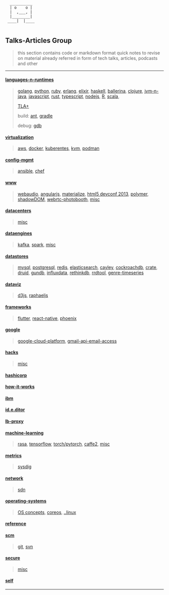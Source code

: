 ```ASCII
  __________
  | o    o |
  |  ,___, |
  |________|
 ____|  |____


```

## Talks-Articles Group

> this section contains code or markdown format quick notes to revise on material already referred in form of tech talks, articles, podcasts and other

---

#### [languages-n-runtimes](./languages-n-runtimes)
> [golang](./languages-n-runtimes/golang), [python](./languages-n-runtimes/python), [ruby](./languages-n-runtimes/ruby),
> [erlang](./languages-n-runtimes/erlang), [elixir](./languages-n-runtimes/elixir), [haskell](./languages-n-runtimes/haskell),
> [ballerina](./languages-n-runtimes/ballerina), [clojure](./languages-n-runtimes/clojure),
> [jvm-n-java](./languages-n-runtimes/jvm-n-java), [javascript](./languages-n-runtimes/javascript), [rust](./languages-n-runtimes/rust),
> [typescript](./languages-n-runtimes/typescript/README.md),
> [nodejs](./languages-n-runtimes/nodejs), [R](./languages-n-runtimes/R-lang), [scala](./languages-n-runtimes/scala),
>
> [TLA+](./languages-n-runtimes/tla-plus)
>
> build: [ant](./languages-n-runtimes/0-build/ant), [gradle](./languages-n-runtimes/0-build/gradle)
>
> debug: [gdb](./languages-n-runtimes/0-debug/gdb/README.md)

#### [virtualization](./virtualization)
> [aws](./virtualization/aws), [docker](./virtualization/docker), [kuberentes](./virtualization/kuberentes), [kvm](./virtualization/kvm), [podman](./virtualization/podman)

#### [config-mgmt](./config-mgmt)
> [ansible](./config-mgmt/ansible), [chef](./config-mgmt/chef)

#### [www](./www)
> [webaudio](./www/webaudio),
> [angularjs](./www/angularjs), [materialize](./www/materializecss), [html5 devconf 2013](./www/HTML5DevConf-2013),
> [polymer](./www/polymer), [shadowDOM](./www/shadowDOM), [webrtc-photobooth](./www/webrtc-photobooth),
> [misc](./www/README.md)

#### [datacenters](./datacenters)
> [misc](./datacenters/README.md)

#### [dataengines](./dataengines)
> [kafka](./dataengines/kafka), [spark](./dataengines/spark),
> [misc](./dataengines/README.md)

#### [datastores](./datastores)
> [mysql](./datastores/mysql), [postgresql](./datastores/postgresql), [redis](./redis), [elasticsearch](./datastores/elasticsearch),
> [cayley](./datastores/cayley), [cockroachdb](./datastores/cockroachdb), [crate](./datastores/crate), [druid](./datastores/druid),
> [gundb](./datastores/gundb), [influxdata](./datastores/influxdata), [rethinkdb](./datastores/rethinkdb), [rrdtool](./datastores/rrdtool),
> [genre-timeseries](./datastores/genre-timeseries)

#### [dataviz](./dataviz)
> [d3js](./dataviz/d3js), [raphaeljs](./dataviz/raphaeljs)

#### [frameworks](./frameworks)
> [flutter](./frameworks/flutter), [react-native](./frameworks/react-native),
> [phoenix](./frameworks/phoenix)

#### [google](./google)
> [google-cloud-platform](./google/google-cloud-platform), [gmail-api-email-access](./google/gmail-api-email-access)

#### [hacks](./hacks)
> [misc](hacks/README.md)

#### [hashicorp](./hashicorp)

#### [how-it-works](./how-it-works)

#### [ibm](./ibm)

#### [id.e.ditor](./id.e.ditor)

#### [lb-proxy](./lb-proxy)

#### [machine-learning](./machine-learning)
> [rasa](./machine-learning/rasa/README.md),
> [tensorflow](./machine-learning/tensorflow), [torch/pytorch](./machine-learning/torch),
> [caffe2](./machine-learning/caffe2), [misc](./machine-learning/README.md)

#### [metrics](./metrics)
> [sysdig](./metrics/sysdig)

#### [network](./network)
> [sdn](./network/sdn)

#### [operating-systems](./operating-systems)
> [OS concepts](./concepts-chapter), [coreos](./operating-systems/coreos), [..linux](./operating-systems/linux)

#### [reference](./reference)

#### [scm](./scm)
> [git](./scm/git), [svn](./scm/svn)

#### [secure](./secure)
> [misc](./secure/README.md)

#### [self](./self)

---
